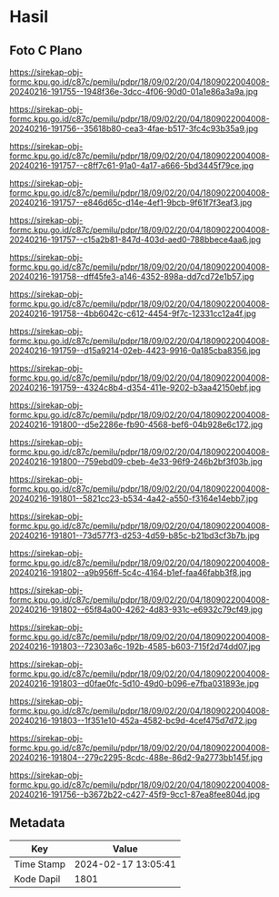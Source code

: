 # Hasil

## Foto C Plano

https://sirekap-obj-formc.kpu.go.id/c87c/pemilu/pdpr/18/09/02/20/04/1809022004008-20240216-191755--1948f36e-3dcc-4f06-90d0-01a1e86a3a9a.jpg

https://sirekap-obj-formc.kpu.go.id/c87c/pemilu/pdpr/18/09/02/20/04/1809022004008-20240216-191756--35618b80-cea3-4fae-b517-3fc4c93b35a9.jpg

https://sirekap-obj-formc.kpu.go.id/c87c/pemilu/pdpr/18/09/02/20/04/1809022004008-20240216-191757--c8ff7c61-91a0-4a17-a666-5bd3445f79ce.jpg

https://sirekap-obj-formc.kpu.go.id/c87c/pemilu/pdpr/18/09/02/20/04/1809022004008-20240216-191757--e846d65c-d14e-4ef1-9bcb-9f61f7f3eaf3.jpg

https://sirekap-obj-formc.kpu.go.id/c87c/pemilu/pdpr/18/09/02/20/04/1809022004008-20240216-191757--c15a2b81-847d-403d-aed0-788bbece4aa6.jpg

https://sirekap-obj-formc.kpu.go.id/c87c/pemilu/pdpr/18/09/02/20/04/1809022004008-20240216-191758--dff45fe3-a146-4352-898a-dd7cd72e1b57.jpg

https://sirekap-obj-formc.kpu.go.id/c87c/pemilu/pdpr/18/09/02/20/04/1809022004008-20240216-191758--4bb6042c-c612-4454-9f7c-12331cc12a4f.jpg

https://sirekap-obj-formc.kpu.go.id/c87c/pemilu/pdpr/18/09/02/20/04/1809022004008-20240216-191759--d15a9214-02eb-4423-9916-0a185cba8356.jpg

https://sirekap-obj-formc.kpu.go.id/c87c/pemilu/pdpr/18/09/02/20/04/1809022004008-20240216-191759--4324c8b4-d354-411e-9202-b3aa42150ebf.jpg

https://sirekap-obj-formc.kpu.go.id/c87c/pemilu/pdpr/18/09/02/20/04/1809022004008-20240216-191800--d5e2286e-fb90-4568-bef6-04b928e6c172.jpg

https://sirekap-obj-formc.kpu.go.id/c87c/pemilu/pdpr/18/09/02/20/04/1809022004008-20240216-191800--759ebd09-cbeb-4e33-96f9-246b2bf3f03b.jpg

https://sirekap-obj-formc.kpu.go.id/c87c/pemilu/pdpr/18/09/02/20/04/1809022004008-20240216-191801--5821cc23-b534-4a42-a550-f3164e14ebb7.jpg

https://sirekap-obj-formc.kpu.go.id/c87c/pemilu/pdpr/18/09/02/20/04/1809022004008-20240216-191801--73d577f3-d253-4d59-b85c-b21bd3cf3b7b.jpg

https://sirekap-obj-formc.kpu.go.id/c87c/pemilu/pdpr/18/09/02/20/04/1809022004008-20240216-191802--a9b956ff-5c4c-4164-b1ef-faa46fabb3f8.jpg

https://sirekap-obj-formc.kpu.go.id/c87c/pemilu/pdpr/18/09/02/20/04/1809022004008-20240216-191802--65f84a00-4262-4d83-931c-e6932c79cf49.jpg

https://sirekap-obj-formc.kpu.go.id/c87c/pemilu/pdpr/18/09/02/20/04/1809022004008-20240216-191803--72303a6c-192b-4585-b603-715f2d74dd07.jpg

https://sirekap-obj-formc.kpu.go.id/c87c/pemilu/pdpr/18/09/02/20/04/1809022004008-20240216-191803--d0fae0fc-5d10-49d0-b096-e7fba031893e.jpg

https://sirekap-obj-formc.kpu.go.id/c87c/pemilu/pdpr/18/09/02/20/04/1809022004008-20240216-191803--1f351e10-452a-4582-bc9d-4cef475d7d72.jpg

https://sirekap-obj-formc.kpu.go.id/c87c/pemilu/pdpr/18/09/02/20/04/1809022004008-20240216-191804--279c2295-8cdc-488e-86d2-9a2773bb145f.jpg

https://sirekap-obj-formc.kpu.go.id/c87c/pemilu/pdpr/18/09/02/20/04/1809022004008-20240216-191756--b3672b22-c427-45f9-9cc1-87ea8fee804d.jpg


## Metadata

| Key        | Value               |
| ---------- | ------------------- |
| Time Stamp | 2024-02-17 13:05:41 |
| Kode Dapil | 1801                |



